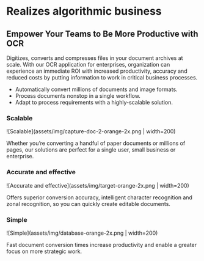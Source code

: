 # Realizes algorithmic business

## Empower Your Teams to Be More Productive with OCR

Digitizes, converts and compresses files in your document archives at scale. With our OCR application for enterprises, organization can experience an immediate ROI with increased productivity, accuracy and reduced costs by putting information to work in critical business processes.

* Automatically convert millions of documents and image formats.
* Process documents nonstop in a single workflow.
* Adapt to process requirements with a highly-scalable solution.

### Scalable

![Scalable](assets/img/capture-doc-2-orange-2x.png | width=200)

Whether you’re converting a handful of paper documents or millions of pages, our solutions are perfect for a single user, small business or enterprise.

### Accurate and effective

![Accurate and effective](assets/img/target-orange-2x.png | width=200)

Offers superior conversion accuracy, intelligent character recognition and zonal recognition, so you can quickly create editable documents.

### Simple

![Simple](assets/img/database-orange-2x.png | width=200)

Fast document conversion times increase productivity and enable a greater focus on more strategic work.
